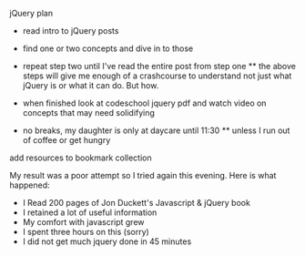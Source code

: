 jQuery plan
* read intro to jQuery posts
* find one or two concepts and dive in to those
* repeat step two until I've read the entire post from step one
  ** the above steps will give me enough of a crashcourse to understand not just what jQuery is or what it can do. But how. 

* when finished look at codeschool jquery pdf and watch video on concepts that may need solidifying 
* no breaks, my daughter is only at daycare until 11:30
  ** unless I run out of coffee or get hungry

add resources to bookmark collection

My result was a poor attempt so I tried again this evening. Here is what happened:
* I Read 200 pages of Jon Duckett's Javascript & jQuery book
* I retained a lot of useful information
* My comfort with javascript grew
* I spent three hours on this (sorry)
* I did not get much jquery done in 45 minutes
